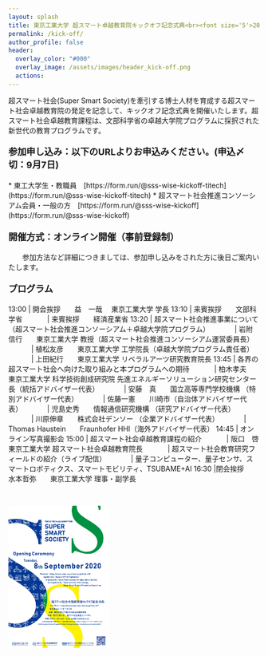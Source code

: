 ```yaml
---
layout: splash
title: 東京工業大学 超スマート卓越教育院キックオフ記念式典<br><font size='5'>2020年9月8日(火) 13:00-</font>
permalink: /kick-off/
author_profile: false
header:
  overlay_color: "#000"
  overlay_image: /assets/images/header_kick-off.png
  actions:
---
```


超スマート社会(Super Smart Society)を牽引する博士人材を育成する超スマート社会卓越教育院の発足を記念して、キックオフ記念式典を開催いたします。超スマート社会卓越教育課程は、文部科学省の卓越大学院プログラムに採択された新世代の教育プログラムです。

<h4><font size="4">参加申し込み：以下のURLよりお申込みください。(申込〆切：9月7日)</font></h4>
  * 東工大学生・教職員　[https://form.run/@sss-wise-kickoff-titech](https://form.run/@sss-wise-kickoff-titech)
  * 超スマート社会推進コンソーシアム会員・一般の方　[https://form.run/@sss-wise-kickoff](https://form.run/@sss-wise-kickoff)　

<h4><font size="4">開催方式：オンライン開催（事前登録制）</font></h4>
　　参加方法など詳細につきましては、参加申し込みをされた方に後日ご案内いたします。

<h4><font size="4">プログラム</font></h4>

13:00 | 開会挨拶　　益　一哉　  東京工業大学 学長
13:10 | 来賓挨拶　　文部科学省
　　　 | 来賓挨拶　　経済産業省
13:20 | 超スマート社会推進事業について（超スマート社会推進コンソーシアム＋卓越大学院プログラム）
　　　 | 岩附信行　　東京工業大学 教授（超スマート社会推進コンソーシアム運営委員長）
　　　 | 植松友彦　　東京工業大学 工学院長（卓越大学院プログラム責任者）
　　　 | 上田紀行　　東京工業大学 リベラルアーツ研究教育院長
13:45 | 各界の超スマート社会へ向けた取り組みと本プログラムへの期待
　　　 | 柏木孝夫　　東京工業大学 科学技術創成研究院 先進エネルギーソリューション研究センター長（統括アドバイザー代表）
　　　 | 安藤　真　　国立高等専門学校機構 （特別アドバイザー代表）
　　　 | 佐藤一憲　　川崎市（自治体アドバイザー代表）
　　　 | 児島史秀　　情報通信研究機構 （研究アドバイザー代表）
　　　 | 川原伸章　　株式会社デンソー （企業アドバイザー代表）
　　　 | Thomas Haustein　　Fraunhofer HHI（海外アドバイザー代表）
14:45 | オンライン写真撮影会
15:00 | 超スマート社会卓越教育課程の紹介
　　　 | 阪口　啓　　東京工業大学 超スマート社会卓越教育院長
　　　 | 超スマート社会教育研究フィールドの紹介（ライブ配信）
　　　 | 量子コンピューター、量子センサ、スマートロボティクス、スマートモビリティ、TSUBAME+AI
16:30 |閉会挨拶　　水本哲弥　　東京工業大学 理事・副学長


<br>

<a href="/doc/kick-off_program.pdf"><img src="/assets/images/kick-off_program.png" width="40%" height="40%"/></a>
